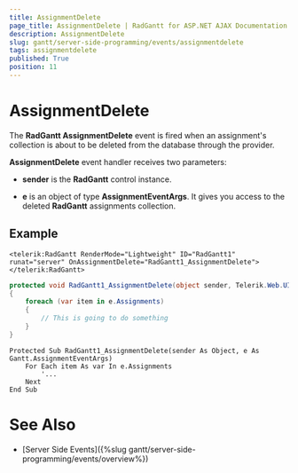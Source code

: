 ```yaml
---
title: AssignmentDelete
page_title: AssignmentDelete | RadGantt for ASP.NET AJAX Documentation
description: AssignmentDelete
slug: gantt/server-side-programming/events/assignmentdelete
tags: assignmentdelete
published: True
position: 11
---
```


# AssignmentDelete

The **RadGantt AssignmentDelete** event is fired when an assignment's collection is about to be deleted from the database through the provider.

**AssignmentDelete** event handler receives two parameters:

* **sender** is the **RadGantt** control instance.

* **e** is an object of type **AssignmentEventArgs**. It gives you access to the deleted **RadGantt** assignments collection.

## Example

````ASP.NET
<telerik:RadGantt RenderMode="Lightweight" ID="RadGantt1" runat="server" OnAssignmentDelete="RadGantt1_AssignmentDelete"></telerik:RadGantt>
````

````C#
protected void RadGantt1_AssignmentDelete(object sender, Telerik.Web.UI.Gantt.AssignmentEventArgs e)
{
    foreach (var item in e.Assignments)
    {
        // This is going to do something
    }
}
````
````VB.NET
Protected Sub RadGantt1_AssignmentDelete(sender As Object, e As Gantt.AssignmentEventArgs)
    For Each item As var In e.Assignments
        '...
    Next
End Sub
````


# See Also

 * [Server Side Events]({%slug gantt/server-side-programming/events/overview%})
